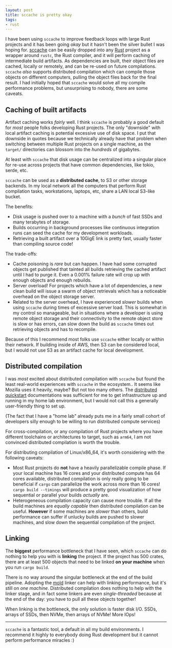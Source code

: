 ```yaml
---
layout: post
title: sccache is pretty okay
tags:
- rust
---
```



I have been using `sccache` to improve feedback loops with large Rust projects
and it has been going _okay_ but it hasn't been the silver bullet I was hoping
for. [sccache](https://github.com/mozilla/sccache) can be easily dropped into
any [Rust](https://rust-lang.org) project as a wrapper around `rustc`, the Rust
compiler, and it will perform caching of intermediate build artifacts. As
dependencies are built, their object files are cached, locally or remotely, and
can be re-used on future compilations. `sccache` _also_ supports distributed
compilation which can compile those objects on different computers, pulling the
object files back for the final result. I had initially hoped that `sccache` would solve all my compile performance problems, but unsurprising to nobody, there are some caveats.

## Caching of built artifacts

Artifact caching works _fairly_ well. I think `sccache` is probably a good
default for _most_ people folks developing Rust projects. The only "downside" with local artifact caching is potential excessive use of disk space. I put that downside in quotes because we technically already have that problem when switching between multiple Rust projects on a single machine, as the `target/` directories can blossom into the _hundreds_ of gigabytes.

At least with `sccache` that disk usage can be centralized into a singular
place for re-use across projects that have common dependencies, like tokio,
serde, etc.

`sccache` can be used as a **distributed cache**, to S3 or other storage
backends. In my local network all the computers that perform Rust compilation
tasks, workstations, laptops, etc, share a LAN local S3-like bucket.

The benefits:

* Disk usage is pushed over to a machine with a _bunch_ of fast SSDs and many terabytes of storage.
* Builds occurring in background processes like continuous integration runs can
  seed the cache for my development workloads.
* Retrieving a built artifact over a 10GigE link is pretty fast, usually faster than compiling source code!

The trade-offs:

* Cache poisoning is _rare_ but can happen. I have had some corrupted objects
  get published that tainted all builds retrieving the cached artifact until I
  had to purge it. Even a 0.001% failure rate will crop up with enough objects and enough rebuilds.
* Server overload! For projects which have a lot of dependencies, a new clean
  build will issue a swarm of object retrievals which has a noticeable overhead
  on the object storage server.
* Related to the server overhead, I have experienced _slower_ builds when using
  `sccache` during times of excessive server load. This is somewhat in my
  control so manageable, but in situations where a developer is using remote
  object storage and their connectivity to the remote object store is slow or
  has errors, can slow down the build as `sccache` times out retrieving objects
  and has to recompile.

Because of this I recommend most folks use `sccache` either locally or within
their network. If building inside of AWS, then S3 can be considered local, but
I would not use S3 as an artifact cache for local development.

## Distributed compilation

I was _most_ excited about distributed compilation with `sccache` but found the
least real-world experiences with `sccache` in the ecosystem.. It seems like Mozilla uses it heavily, maybe? But not too many others.
The [distributed
quickstart](https://github.com/mozilla/sccache/blob/main/docs/Distributed.md)
documentations was sufficient for me to get infrastructure up and running in my
home lab environment, but I would not call this a generally user-friendly thing
to set up.

(The fact that I have a "home lab" already puts me in a fairly small cohort of
developers silly enough to be willing to run distributed compute services)

For cross-compilation, or any compilation of Rust projects where you have
different toolchains or architectures to target, such as `arm64`, I am not
convinced distributed compilation is worth the trouble.

For distributing compilation of Linux/x86_64, it's worth considering with the following caveats:

* Most Rust projects do **not** have a heavily parallelizable compile phase. If
  your local machine has 16 cores and your distributed compute has 64 cores
  available, distributed compilation is only really going to be beneficial if
  `cargo` can parallelize the work across more than 16 cores! `cargo build
  --timings` will produce a pretty good visualization of how sequential or
  parallel your builds _actually_ are.
* Heterogeneous compilation capacity can cause more trouble. If all the build
  machines are _equally capable_ then distributed compilation can be useful.
  **However** if some machines are _slower_  than others, build performance can
  suffer if unlucky builds are pushed to slower machines, and slow down the
  sequential compilation of the project.

## Linking

The **biggest** performance bottleneck that I have seen, which `sccache` can do
nothing to help you with is **linking** the project. If the project has 500
crates, there are at least 500 objects that need to be linked **on your
machine** when you run `cargo build`.

There is no way around the singular bottleneck at the end of the build
pipeline. Adopting the [mold](https://github.com/rui314/mold) linker can help
with linking performance, but it's still on _one machine_. Distributed compilation does nothing to help with the linker stage, and in fact some linkers are even _single-threaded_ because at the end of the day: you have to pull all these objects together!

When linking is the bottleneck, the only solution is faster disk I/O. SSDs,
arrays of SSDs, then NVMe, then arrays of NVMe! More IOps!


---

`sccache` is a fantastic tool, a default in all my build environments. I
recommend it highly to everybody doing Rust development but it cannot perform performance miracles :)
